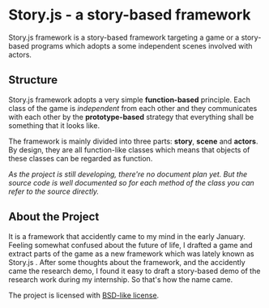 Story.js - a story-based framework
======================

Story.js framework is a story-based framework targeting a game or a story-based programs which adopts a some independent scenes involved with actors. 

Structure
----------------------

Story.js framework adopts a very simple **function-based** principle. Each class of the game is *independent* from each other and they communicates with each other by the **prototype-based** strategy that everything shall be something that it looks like.

The framework is mainly divided into three parts: **story**, **scene** and **actors**. By design, they are all function-like classes which means that objects of these classes can be regarded as function.

*As the project is still developing, there're no document plan yet. But the source code is well documented so for each method of the class you can refer to the source directly.*

About the Project
----------------------

It is a framework that accidently came to my mind in the early January. Feeling somewhat confused about the future of life, I drafted a game and extract parts of the game as a new framework which was lately known as Story.js . After some thoughts about the framework, and the accidently came the research demo, I found it easy to draft a story-based demo of the research work during my internship. So that's how the name came.

The project is licensed with [BSD-like license](https://github.com/yfwz100/story.js/blob/master/LICENSE).

